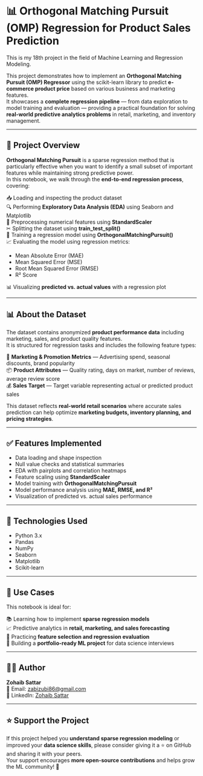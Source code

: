# 📊 Orthogonal Matching Pursuit (OMP) Regression for Product Sales Prediction

This is my 18th project in the field of Machine Learning and Regression Modeling.

This project demonstrates how to implement an **Orthogonal Matching Pursuit (OMP) Regressor** using the scikit-learn library to predict **e-commerce product price** based on various business and marketing features.  
It showcases a **complete regression pipeline** — from data exploration to model training and evaluation — providing a practical foundation for solving **real-world predictive analytics problems** in retail, marketing, and inventory management.

---

## 📘 Project Overview

**Orthogonal Matching Pursuit** is a sparse regression method that is particularly effective when you want to identify a small subset of important features while maintaining strong predictive power.  
In this notebook, we walk through the **end-to-end regression process**, covering:

📥 Loading and inspecting the product dataset  
🔍 Performing **Exploratory Data Analysis (EDA)** using Seaborn and Matplotlib  
🧼 Preprocessing numerical features using **StandardScaler**  
✂ Splitting the dataset using **train_test_split()**  
🧠 Training a regression model using **OrthogonalMatchingPursuit()**  
📈 Evaluating the model using regression metrics:  
- Mean Absolute Error (MAE)  
- Mean Squared Error (MSE)  
- Root Mean Squared Error (RMSE)  
- R² Score  

📊 Visualizing **predicted vs. actual values** with a regression plot

---

## 📊 About the Dataset

The dataset contains anonymized **product performance data** including marketing, sales, and product quality features.  
It is structured for regression tasks and includes the following feature types:

📢 **Marketing & Promotion Metrics** — Advertising spend, seasonal discounts, brand popularity  
📦 **Product Attributes** — Quality rating, days on market, number of reviews, average review score  
💰 **Sales Target** — Target variable representing actual or predicted product sales  

This dataset reflects **real-world retail scenarios** where accurate sales prediction can help optimize **marketing budgets, inventory planning, and pricing strategies**.

---

## ✅ Features Implemented

- Data loading and shape inspection  
- Null value checks and statistical summaries  
- EDA with pairplots and correlation heatmaps  
- Feature scaling using **StandardScaler**  
- Model training with **OrthogonalMatchingPursuit**  
- Model performance analysis using **MAE, RMSE, and R²**  
- Visualization of predicted vs. actual sales performance  

---

## 🧪 Technologies Used

- Python 3.x  
- Pandas  
- NumPy  
- Seaborn  
- Matplotlib  
- Scikit-learn  

---

## 📂 Use Cases

This notebook is ideal for:  

📚 Learning how to implement **sparse regression models**  
📈 Predictive analytics in **retail, marketing, and sales forecasting**  
🧠 Practicing **feature selection and regression evaluation**  
🧳 Building a **portfolio-ready ML project** for data science interviews  

---

## 👨‍💻 Author

**Zohaib Sattar**  
📧 Email: [zabizubi86@gmail.com](mailto:zabizubi86@gmail.com)  
🔗 LinkedIn: [Zohaib Sattar](https://www.linkedin.com/in/zohaib-sattar)

---

## ⭐ Support the Project

If this project helped you **understand sparse regression modeling** or improved your **data science skills**, please consider giving it a ⭐ on GitHub and sharing it with your peers.  
Your support encourages **more open-source contributions** and helps grow the ML community! 🚀
